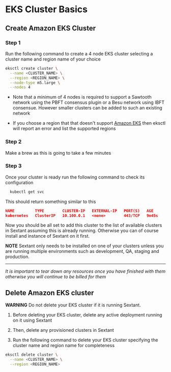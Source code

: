 # EKS Cluster Basics

## Create Amazon EKS Cluster

### Step 1

Run the following command to create a 4 node EKS cluster selecting a cluster
name and region name of your choice

```bash
eksctl create cluster \
  --name <CLUSTER_NAME> \
  --region <REGION_NAME> \
  --node-type m5.large \
  --nodes 4
```

* Note that a minimum of 4 nodes is required to support a Sawtooth network using
  the PBFT consensus plugin or a Besu network using IBFT consensue. However
  smaller clusters can be added to such an existing network

* If you choose a region that that doesn't support
  [Amazon EKS](https://aws.amazon.com/about-aws/global-infrastructure/regional-product-services/)
  then eksctl will report an error and list the supported regions

### Step 2

Make a brew as this is going to take a few minutes

### Step 3

Once your cluster is ready run the following command to check its configuration

```bash
  kubectl get svc
```

This should return something similar to this

```json
NAME         TYPE        CLUSTER-IP   EXTERNAL-IP   PORT(S)   AGE
kubernetes   ClusterIP   10.100.0.1   <none>        443/TCP   9m45s
```

Now you should be all set to add this cluster to the list of available clusters
in Sextant assuming this is already running. Otherwise you can of course
install and instance of Sextant on it first.

__NOTE__ Sextant only needs to be installed on one of your clusters unless you
are running multiple environments such as development, QA, staging and
production.

-----
_It is important to tear down any resources once you have finished with them
otherwise you will continue to be billed for them_

## Delete Amazon EKS cluster

__WARNING__ Do not delete your EKS cluster if it is running Sextant.

1. Before deleting your EKS cluster, delete any active deployment running on it
   using Sextant

1. Then, delete any provisioned clusters in Sextant

1. Run the following command to delete your EKS cluster specifying the cluster
   name and region name for completeness

```bash
eksctl delete cluster \
  --name <CLUSTER_NAME> \
  --region <REGION_NAME>
```
